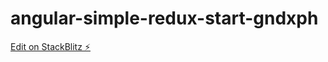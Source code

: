 # angular-simple-redux-start-gndxph

[Edit on StackBlitz ⚡️](https://stackblitz.com/edit/angular-simple-redux-start-gndxph)